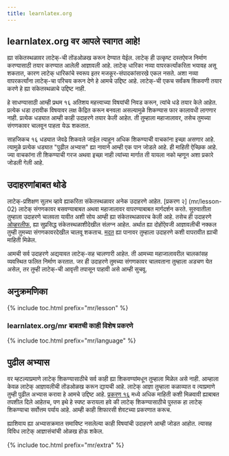 ```yaml
---
title: learnlatex.org
---
```


## learnlatex.org वर आपले स्वागत आहे!

ह्या संकेतस्थळावर लाटेक्-ची तोंडओळख करून देण्यात येईल. लाटेक् ही उत्कृष्ट दस्तऐवज निर्माण
करण्यासाठी तयार करण्यात आलेली आज्ञावली आहे. लाटेक् धारिका नव्या वापरकर्त्यांकरिता
भयावह असू शकतात, कारण लाटेक् धारिकांचे स्वरूप इतर मजकूर-संपादकांसारखे एकल नसते.
अशा नव्या वापरकर्त्यांना लाटेक्-चा परिचय करून देणे हे आमचे उद्दिष्ट आहे. लाटेक्-ची एकच
सर्वंकष शिकवणी तयार करणे हे ह्या संकेतस्थळाचे उद्दिष्ट नाही.

हे साधण्यासाठी आम्ही प्रथम १६ अतिशय महत्त्वाच्या विषयांची निवड करून, त्यांचे धडे तयार केले
आहेत. प्रत्येक धडा ठरावीक विषयावर लक्ष केंद्रित करून बनवला असल्यामुळे शिकण्यास फार कालावधी
लागणार नाही. प्रत्येक धड्यात आम्ही काही उदाहरणे तयार केली आहेत. ती तुम्हाला महाजालावर, तसेच
तुमच्या संगणकावर चालवून पाहता येऊ शकतात.

साहजिकच १६ धड्यात जेवढे शिकवले जाईल त्याहून अधिक शिकण्याची वाचकांना इच्छा असणार आहे.
त्यामुळे प्रत्येक धड्यात "पुढील अभ्यास" ह्या नावाने आम्ही एक पान जोडले आहे. ही माहिती ऐच्छिक आहे.
ज्या वाचकांना ती शिकण्याची गरज अथवा इच्छा नाही त्यांच्या मार्गात ती यायला नको म्हणून अशा प्रकारे
जोडली गेली आहे.

## उदाहरणांबाबत थोडे

लाटेक्-प्रशिक्षण सुलभ व्हावे ह्याकरिता संकेतस्थळावर अनेक उदाहरणे आहेत. [प्रकरण २]
(mr/lesson-02) लाटेक् संगणकावर बसवण्याबाबत अथवा महाजालावर वापरण्याबाबत
मार्गदर्शन करते. सुरुवातीला तुम्हाला उदाहरणे चालवता यावीत अशी सोय आम्ही ह्या संकेतस्थळावरच
केली आहे. तसेच ही उदाहरणे [ओव्हरलीफ](https://www.overleaf.com), ह्या सुप्रसिद्ध संकेतस्थळाशीदेखील 
संलग्न आहेत. अर्थात ह्या दोहोंऐवजी आज्ञावलीची नक्कल तुम्ही तुमच्या संगणकावरदेखील चालवू शकताच.
[मदत](mr/help) ह्या पानावर तुम्हाला उदाहरणे कशी वापरावीत ह्याची माहिती मिळेल.

आमची सर्व उदाहरणे अद्ययावत लाटेक्-सह चालणारी आहेत. ती आमच्या महाजालावरील चालकांसह
व्यवस्थित फलित निर्माण करतात. जर ही उदाहरणे तुमच्या संगणकावर चालवताना तुम्हाला अडचण येत असेल,
तर तुम्ही लाटेक्-ची आवृत्ती तपासून पाहावी असे आम्ही सुचवू.

## अनुक्रमणिका

{% include toc.html  prefix="mr/lesson" %}

### learnlatex.org/mr बाबतची काही विशेष प्रकरणे

{% include toc.html  prefix="mr/language" %}


## पुढील अभ्यास

वर म्हटल्याप्रमाणे लाटेक् शिकण्यासाठीचे सर्व काही ह्या शिकवण्यांमधून तुम्हाला मिळेल
असे नाही. आम्हाला केवळ लाटेक् आज्ञावलीची तोंडओळख करून द्यायची आहे. लाटेक् आज्ञा
तुम्हाला कळाव्यात व त्याप्रमाणे तुम्ही पुढील अभ्यास करावा हे आमचे उद्दिष्ट आहे.
[प्रकरण १६](mr/lesson-16) मध्ये अधिक माहिती कशी मिळवावी ह्याबाबत तपशील दिले आहेतच,
पण इथे हे स्पष्ट करायला हवे की लाटेक् शिकण्यासाठीचे पुस्तक हा लाटेक् शिकण्याचा सर्वोत्तम पर्याय
आहे. आम्ही काही शिफारसी शेवटच्या प्रकरणात करूच.

ह्याशिवाय ह्या अभ्यासक्रमात समाविष्ट नसलेल्या काही विषयांची उदाहरणे आम्ही जोडत आहोत.
त्यासह विविध लाटेक् आज्ञासंचांची ओळख होऊ शकेल.
    
{% include toc.html prefix="mr/extra" %}

